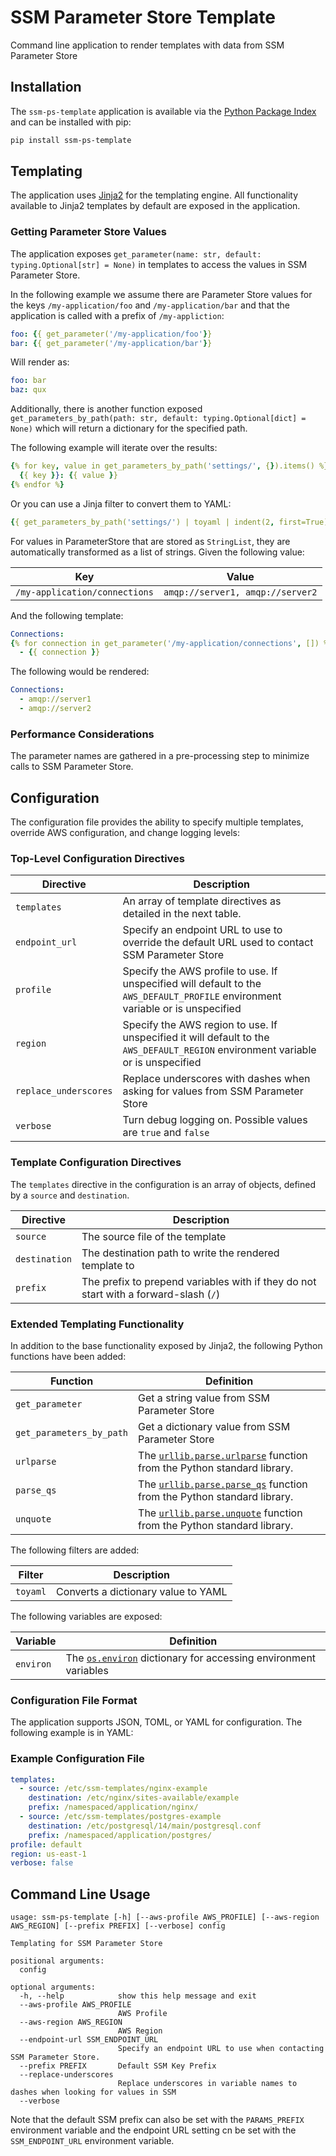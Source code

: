 # SSM Parameter Store Template

Command line application to render templates with data from SSM Parameter Store

## Installation

The `ssm-ps-template` application is available via the [Python Package Index](https://pypi.org/project/ssm-ps-template/) and can be installed with pip:

```bash
pip install ssm-ps-template
```

## Templating

The application uses [Jinja2](https://jinja.palletsprojects.com/en/3.1.x/) for the templating engine. All functionality available to Jinja2 templates by default are exposed in the application.

### Getting Parameter Store Values

The application exposes `get_parameter(name: str, default: typing.Optional[str] = None)` in templates to access the values in SSM Parameter Store.

In the following example we assume there are Parameter Store values for the keys `/my-application/foo` and `/my-application/bar` and that the application is called with a prefix of `/my-appliction`:

```yaml
foo: {{ get_parameter('/my-application/foo'}}
bar: {{ get_parameter('/my-application/bar'}}
```
Will render as:
```yaml
foo: bar
baz: qux
```

Additionally, there is another function exposed `get_parameters_by_path(path: str, default: typing.Optional[dict] = None)` which will return a dictionary for the specified path.

The following example will iterate over the results:
```yaml
{% for key, value in get_parameters_by_path('settings/', {}).items() %}
  {{ key }}: {{ value }}
{% endfor %}
```

Or you can use a Jinja filter to convert them to YAML:
```yaml
{{ get_parameters_by_path('settings/') | toyaml | indent(2, first=True) }}
```

For values in ParameterStore that are stored as `StringList`, they are automatically transformed as a list of strings. Given the following value:

| Key                           | Value                            |
|-------------------------------|----------------------------------|
| `/my-application/connections` | `amqp://server1, amqp://server2` |

And the following template:

```yaml
Connections:
{% for connection in get_parameter('/my-application/connections', []) %}
  - {{ connection }}
```

The following would be rendered:

```yaml
Connections:
  - amqp://server1
  - amqp://server2
```

### Performance Considerations

The parameter names are gathered in a pre-processing step to minimize calls to SSM Parameter Store.

## Configuration

The configuration file provides the ability to specify multiple templates, override AWS configuration, and change logging levels:

### Top-Level Configuration Directives

| Directive             | Description                                                                                                                      |
|-----------------------|----------------------------------------------------------------------------------------------------------------------------------|
| `templates`           | An array of template directives as detailed in the next table.                                                                   |
| `endpoint_url`        | Specify an endpoint URL to use to override the default URL used to contact SSM Parameter Store                                   |
| `profile`             | Specify the AWS profile to use. If unspecified will default to the `AWS_DEFAULT_PROFILE` environment variable or is unspecified  |
| `region`              | Specify the AWS region to use. If unspecified it will default to the `AWS_DEFAULT_REGION` environment variable or is unspecified |
| `replace_underscores` | Replace underscores with dashes when asking for values from SSM Parameter Store                                                  |
| `verbose`             | Turn debug logging on. Possible values are `true` and `false`                                                                    |

### Template Configuration Directives

The `templates` directive in the configuration is an array of objects, defined by a `source` and `destination`.

| Directive     | Description                                                                          |
|---------------|--------------------------------------------------------------------------------------|
| `source`      | The source file of the template                                                      |
| `destination` | The destination path to write the rendered template to                               |
| `prefix`      | The prefix to prepend variables with if they do not start with a forward-slash (`/`) |

### Extended Templating Functionality

In addition to the base functionality exposed by Jinja2, the following Python functions have been added:

| Function                 | Definition                                                                                                                                          |
|--------------------------|-----------------------------------------------------------------------------------------------------------------------------------------------------|
| `get_parameter`          | Get a string value from SSM Parameter Store                                                                                                         |
| `get_parameters_by_path` | Get a dictionary value from SSM Parameter Store                                                                                                     |
| `urlparse`               | The [`urllib.parse.urlparse`](https://docs.python.org/3/library/urllib.parse.html#urllib.parse.urlparse) function from the Python standard library. |
| `parse_qs`               | The [`urllib.parse.parse_qs`](https://docs.python.org/3/library/urllib.parse.html#urllib.parse.parse_qs) function from the Python standard library. |
| `unquote`                | The [`urllib.parse.unquote`](https://docs.python.org/3/library/urllib.parse.html#urllib.parse.unquote) function from the Python standard library.   |

The following filters are added:

| Filter   | Description                         |
|----------|-------------------------------------|
| `toyaml` | Converts a dictionary value to YAML |

The following variables are exposed:

| Variable  | Definition                                                                                                              |
|-----------|-------------------------------------------------------------------------------------------------------------------------|
| `environ` | The [`os.environ`](https://docs.python.org/3/library/os.html#os.environ) dictionary for accessing environment variables |

### Configuration File Format

The application supports JSON, TOML, or YAML for configuration. The following example is in YAML:

### Example Configuration File

```yaml
templates:
  - source: /etc/ssm-templates/nginx-example
    destination: /etc/nginx/sites-available/example
    prefix: /namespaced/application/nginx/
  - source: /etc/ssm-templates/postgres-example
    destination: /etc/postgresql/14/main/postgresql.conf
    prefix: /namespaced/application/postgres/
profile: default
region: us-east-1
verbose: false
```

## Command Line Usage

```
usage: ssm-ps-template [-h] [--aws-profile AWS_PROFILE] [--aws-region AWS_REGION] [--prefix PREFIX] [--verbose] config

Templating for SSM Parameter Store

positional arguments:
  config

optional arguments:
  -h, --help            show this help message and exit
  --aws-profile AWS_PROFILE
                        AWS Profile
  --aws-region AWS_REGION
                        AWS Region
  --endpoint-url SSM_ENDPOINT_URL
                        Specify an endpoint URL to use when contacting SSM Parameter Store.
  --prefix PREFIX       Default SSM Key Prefix
  --replace-underscores
                        Replace underscores in variable names to dashes when looking for values in SSM
  --verbose
```
Note that the default SSM prefix can also be set with the `PARAMS_PREFIX` environment variable and
the endpoint URL setting cn be set with the `SSM_ENDPOINT_URL` environment variable.
